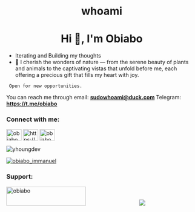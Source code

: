 
<h1 align="center">whoami</h1>
<h1 align="center">Hi 👋, I'm Obiabo</h1>



- Iterating and Building my thoughts 
- 🌱 I cherish the wonders of nature — from the serene beauty of plants and animals to the captivating vistas that unfold before me, each offering a precious gift that fills my heart with joy.


` Open for new opportunities.`

You can reach me through email: **sudowhoami@duck.com**   Telegram: **https://t.me/obiabo**

    

<h3 align="left">Connect with me:</h3>
<p align="left">
<a href="https://twitter.com/obiabo_immanuel" target="blank"><img align="center" src="https://raw.githubusercontent.com/rahuldkjain/github-profile-readme-generator/master/src/images/icons/Social/twitter.svg" alt="obiabo_immanuel" height="30" width="40" /></a>
<a href="https://linkedin.com/in/https://www.linkedin.com/in/obiabo-emmanuel-5a66371aa/" target="blank"><img align="center" src="https://raw.githubusercontent.com/rahuldkjain/github-profile-readme-generator/master/src/images/icons/Social/linked-in-alt.svg" alt="https://www.linkedin.com/in/obiabo-emmanuel-5a66371aa/" height="30" width="40" /></a>
<a href="https://discord.gg/obiabo" target="blank"><img align="center" src="https://raw.githubusercontent.com/rahuldkjain/github-profile-readme-generator/master/src/images/icons/Social/discord.svg" alt="obiabo" height="30" width="40" /></a>
</p>

<p align="left"> <img src="https://komarev.com/ghpvc/?username=yhoungdev&label=Profile%20views&color=0e75b6&style=flat" alt="yhoungdev" /> </p>



<p align="left"> <a href="https://twitter.com/obiabo_immanuel" target="blank"><img src="https://img.shields.io/twitter/follow/obiabo_immanuel?logo=twitter&style=for-the-badge" alt="obiabo_immanuel" /></a> </p>

<h3 align="left">Support:</h3>
<p><a href="https://www.buymeacoffee.com/obiabo"> <img align="left" src="https://cdn.buymeacoffee.com/buttons/v2/default-yellow.png" height="50" width="210" alt="obiabo" /></a></p><br><br>


<div align="center"><img src="[[https://spotify-github-profile.vercel.app/api/view.svg?uid=312reff2odnnvxi4yb5alw5ysxn4&redirect=true][https://spotify-github-profile.vercel.app/api/view.svg?uid=312reff2odnnvxi4yb5alw5ysxn4&cover_image=true&theme=default&show_offline=false&background_color=000000&interchange=true&bar_color=53b14f&bar_color_cover=true" /></div>
